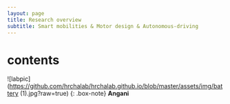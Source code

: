 ```yaml
---
layout: page
title: Research overview
subtitle: Smart mobilities & Motor design & Autonomous-driving
---
```


# contents
![labpic](https://github.com/hrchalab/hrchalab.github.io/blob/master/assets/img/battery (1).jpg?raw=true)
{: .box-note}
**Angani**
